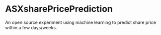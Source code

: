 # ASXsharePricePrediction
An open source experiment using machine learning to predict share price within a few days/weeks.
